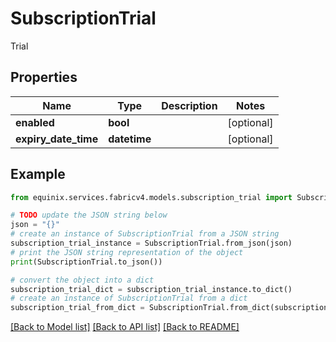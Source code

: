 # SubscriptionTrial

Trial

## Properties

Name | Type | Description | Notes
------------ | ------------- | ------------- | -------------
**enabled** | **bool** |  | [optional] 
**expiry_date_time** | **datetime** |  | [optional] 

## Example

```python
from equinix.services.fabricv4.models.subscription_trial import SubscriptionTrial

# TODO update the JSON string below
json = "{}"
# create an instance of SubscriptionTrial from a JSON string
subscription_trial_instance = SubscriptionTrial.from_json(json)
# print the JSON string representation of the object
print(SubscriptionTrial.to_json())

# convert the object into a dict
subscription_trial_dict = subscription_trial_instance.to_dict()
# create an instance of SubscriptionTrial from a dict
subscription_trial_from_dict = SubscriptionTrial.from_dict(subscription_trial_dict)
```
[[Back to Model list]](../README.md#documentation-for-models) [[Back to API list]](../README.md#documentation-for-api-endpoints) [[Back to README]](../README.md)



